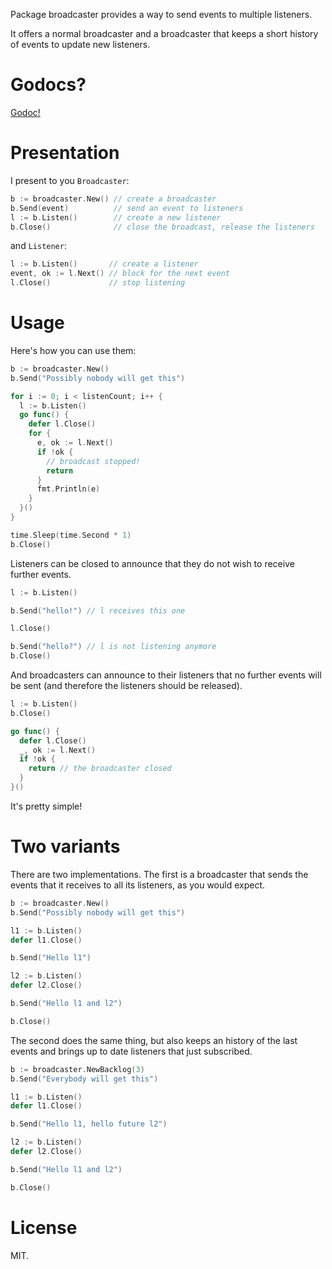 Package broadcaster provides a way to send events to multiple listeners.

It offers a normal broadcaster and a broadcaster that keeps a short history
of events to update new listeners.

# Godocs?

[Godoc!](http://godoc.org/github.com/aybabtme/broadcaster)

# Presentation

I present to you `Broadcaster`:

```go
b := broadcaster.New() // create a broadcaster
b.Send(event)          // send an event to listeners
l := b.Listen()        // create a new listener
b.Close()              // close the broadcast, release the listeners
```

and `Listener`:

```go
l := b.Listen()       // create a listener
event, ok := l.Next() // block for the next event
l.Close()             // stop listening
```

# Usage

Here's how you can use them:

```go
b := broadcaster.New()
b.Send("Possibly nobody will get this")

for i := 0; i < listenCount; i++ {
  l := b.Listen()
  go func() {
    defer l.Close()
    for {
      e, ok := l.Next()
      if !ok {
        // broadcast stopped!
        return
      }
      fmt.Println(e)
    }
  }()
}

time.Sleep(time.Second * 1)
b.Close()
```

Listeners can be closed to announce that they do not wish to receive further events.

```go
l := b.Listen()

b.Send("hello!") // l receives this one

l.Close()

b.Send("hello?") // l is not listening anymore
b.Close()
```

And broadcasters can announce to their listeners that no further events will be sent (and therefore the listeners should be released).

```go
l := b.Listen()
b.Close()

go func() {
  defer l.Close()
  _, ok := l.Next()
  if !ok {
    return // the broadcaster closed
  }
}()
```

It's pretty simple!

# Two variants

There are two implementations. The first is a broadcaster that sends the events that it receives to all its listeners, as you would expect.

```go
b := broadcaster.New()
b.Send("Possibly nobody will get this")

l1 := b.Listen()
defer l1.Close()

b.Send("Hello l1")

l2 := b.Listen()
defer l2.Close()

b.Send("Hello l1 and l2")

b.Close()
```

The second does the same thing, but also keeps an history of the last events and brings up to date listeners that just subscribed.

```go
b := broadcaster.NewBacklog(3)
b.Send("Everybody will get this")

l1 := b.Listen()
defer l1.Close()

b.Send("Hello l1, hello future l2")

l2 := b.Listen()
defer l2.Close()

b.Send("Hello l1 and l2")

b.Close()
```


# License

MIT.
